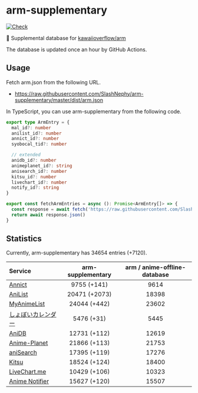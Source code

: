 # arm-supplementary

[![Check](https://github.com/SlashNephy/arm-supplementary/actions/workflows/check-node.yml/badge.svg)](https://github.com/SlashNephy/arm-supplementary/actions/workflows/check-node.yml)

💊 Supplemental database for [kawaiioverflow/arm](https://github.com/kawaiioverflow/arm)

The database is updated once an hour by GitHub Actions.

## Usage

Fetch arm.json from the following URL.

- https://raw.githubusercontent.com/SlashNephy/arm-supplementary/master/dist/arm.json

In TypeScript, you can use arm-supplementary from the following code.

```TypeScript
export type ArmEntry = {
  mal_id?: number
  anilist_id?: number
  annict_id?: number
  syobocal_tid?: number

  // extended
  anidb_id?: number
  animeplanet_id?: string
  anisearch_id?: number
  kitsu_id?: number
  livechart_id?: number
  notify_id?: string
}

export const fetchArmEntries = async (): Promise<ArmEntry[]> => {
  const response = await fetch('https://raw.githubusercontent.com/SlashNephy/arm-supplementary/master/dist/arm.json')
  return await response.json()
}
```

## Statistics

Currently, arm-supplementary has 34654 entries (+7120).

| Service                                     | arm-supplementary | arm / anime-offline-database |
| :------------------------------------------ | :---------------: | :--------------------------: |
| [Annict](https://annict.com)                |    9755 (+141)    |             9614             |
| [AniList](https://anilist.co)               |   20471 (+2073)   |            18398             |
| [MyAnimeList](https://myanimelist.net)      |   24044 (+442)    |            23602             |
| [しょぼいカレンダー](https://cal.syoboi.jp) |    5476 (+31)     |             5445             |
| [AniDB](https://anidb.net)                  |   12731 (+112)    |            12619             |
| [Anime-Planet](https://anime-planet.com)    |   21866 (+113)    |            21753             |
| [aniSearch](https://anisearch.com)          |   17395 (+119)    |            17276             |
| [Kitsu](https://kitsu.io)                   |   18524 (+124)    |            18400             |
| [LiveChart.me](https://livechart.me)        |   10429 (+106)    |            10323             |
| [Anime Notifier](https://notify.moe)        |   15627 (+120)    |            15507             |

